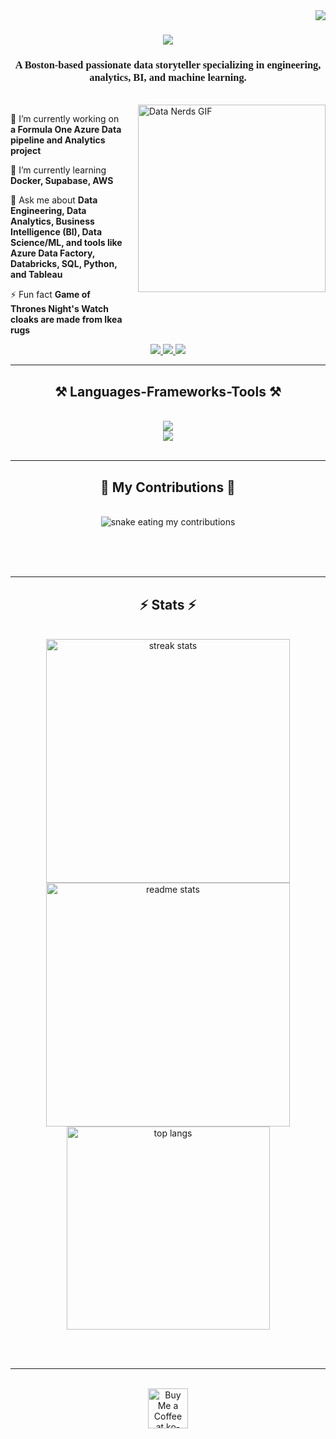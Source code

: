 <img align="right" src="https://visitor-badge.laobi.icu/badge?page_id=jyeshtha1799.jyeshtha1799" />

<h1 align="center">
    <img src="https://readme-typing-svg.herokuapp.com/?font=Righteous&size=35&center=true&vCenter=true&width=500&height=70&duration=4000&lines=Hi+There!+👋;+I'm+Jyeshtha+Prabhu!;" />
</h1>

<h3 align="center" style="font-family: 'Playfair Display', serif;">A Boston-based passionate data storyteller specializing in engineering, analytics, BI, and machine learning.</h3>

<br/>
<div style="display: flex; align-items: flex-start; justify-content: space-between;">
  <div style="flex: 1; padding-right: 20px;">
 
 🔭 I’m currently working on **a Formula One Azure Data pipeline and Analytics project**
 
 🌱 I’m currently learning **Docker, Supabase, AWS**

💬 Ask me about **Data Engineering, Data Analytics, Business Intelligence (BI), Data Science/ML, and tools like Azure Data Factory, Databricks, SQL, Python, and Tableau**

⚡ Fun fact **Game of Thrones Night's Watch cloaks are made from Ikea rugs**
 </div>
<div>
    <img src="https://i.giphy.com/media/v1.Y2lkPTc5MGI3NjExcXZlcGdjZzk4NGsxdTBudzE0NW5zNXR3NjJ3dHVhbXRodGZ4NXlhNiZlcD12MV9pbnRlcm5hbF9naWZfYnlfaWQmY3Q9Zw/JWuBH9rCO2uZuHBFpm/giphy.gif" alt="Data Nerds GIF" width="300"/>
  </div>
</div>

<div align="center"> 
  <a href="mailto:jyeshthaprabhu@gmail.com">
    <img src="https://img.shields.io/badge/Gmail-333333?style=for-the-badge&logo=gmail&logoColor=red" />
  </a>
  <a href="https://linkedin.com/in/jyeshthaprabhu" target="_blank">
    <img src="https://img.shields.io/badge/LinkedIn-0077B5?style=for-the-badge&logo=linkedin&logoColor=white" target="_blank" />
  </a>
  <a href="https://github.com/jyeshtha1799" target="_blank">
     <img src="https://img.shields.io/badge/Portfolio-FF5722?style=for-the-badge&logo=todoist&logoColor=white" target="_blank" /> <!-- sqlite, safari, google-chrome are other good icon options -->
  </a>
</div>

 <hr/>
 
<h2 align="center">⚒️ Languages-Frameworks-Tools ⚒️</h2>
<br/>
<div align="center">
    <img src="https://skillicons.dev/icons?i=python,mysql,r,aws,gcp,azure,git,bash,kubernetes,pytorch,sklearn,tensorflow" /><br>
    <img src="https://skillicons.dev/icons?i=flask,nodejs,javascript,mongodb,java,postgres,terraform" />
</div>

<br/>
<hr/>

<div align="center">
  <h2>🐍 My Contributions 🐍</h2>
  <br>
  <img alt="snake eating my contributions" src="https://raw.githubusercontent.com/jyeshtha1799 /jyeshtha1799/output/github-contribution-grid-snake.svg" />
  
  <br/><br/><br/>
</div>

<hr/>

<h2 align="center">⚡ Stats ⚡</h2>
<br>
<div align=center>
  <img width=390 src="https://github-readme-streak-stats-salesp07.vercel.app/?user=salesp07&count_private=true&theme=react&border_radius=10" alt="streak stats"/>
  <img width=390 src="https://github-readme-stats.vercel.app/api?username=jyeshtha1799&count_private=true&show_icons=true&theme=react&rank_icon=github&border_radius=10" alt="readme stats" />
  <br/>
  <img width=325 align="center" src="https://github-readme-stats.vercel.app/api/top-langs/?username=jyeshtha1799&hide=HTML&langs_count=8&layout=compact&theme=react&border_radius=10&size_weight=0.5&count_weight=0.5&exclude_repo=github-readme-stats" alt="top langs" />
</div>

<br/><br/>

<hr/>

<br/>

<div align="center">
<a href='https://ko-fi.com/jyeshtha' target='_blank'><img height='64' style='border:0px;height:64px;' src='https://storage.ko-fi.com/cdn/kofi1.png?v=3' border='0' alt='Buy Me a Coffee at ko-fi.com' /></a>
</div>

<br/>

